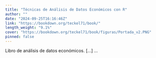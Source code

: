 ```yaml
---
title: "Técnicas de Análisis de Datos Económicos con R"
author: ""
date: "2024-09-25T16:16:46Z"
link: "https://bookdown.org/teckel71/book/"
length_weight: "9.1%"
cover: "https://bookdown.org/teckel71/book/figuras/Portada_v2.PNG"
pinned: false
---
```


Libro de análisis de datos económicos. [...] ...
